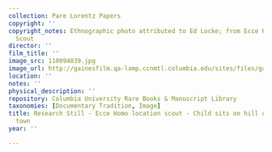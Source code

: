 ```yaml
---
collection: Pare Lorentz Papers
copyright: ''
copyright_notes: Ethnographic photo attributed to Ed Locke; from Ecce Homo Location
  Scout
director: ''
film_title: ''
image_src: 110094039.jpg
image_url: http://gainesfilm.qa-lamp.ccnmtl.columbia.edu/sites/files/gainesfilm/images/110094039.jpg
location: ''
notes: ''
physical_description: ''
repository: Columbia University Rare Books & Manuscript Library
taxonomies: [Documentary Tradition, Image]
title: Research Still - Ecce Homo location scout - Child sits on hill overlooking
  town
year: ''

---
```

